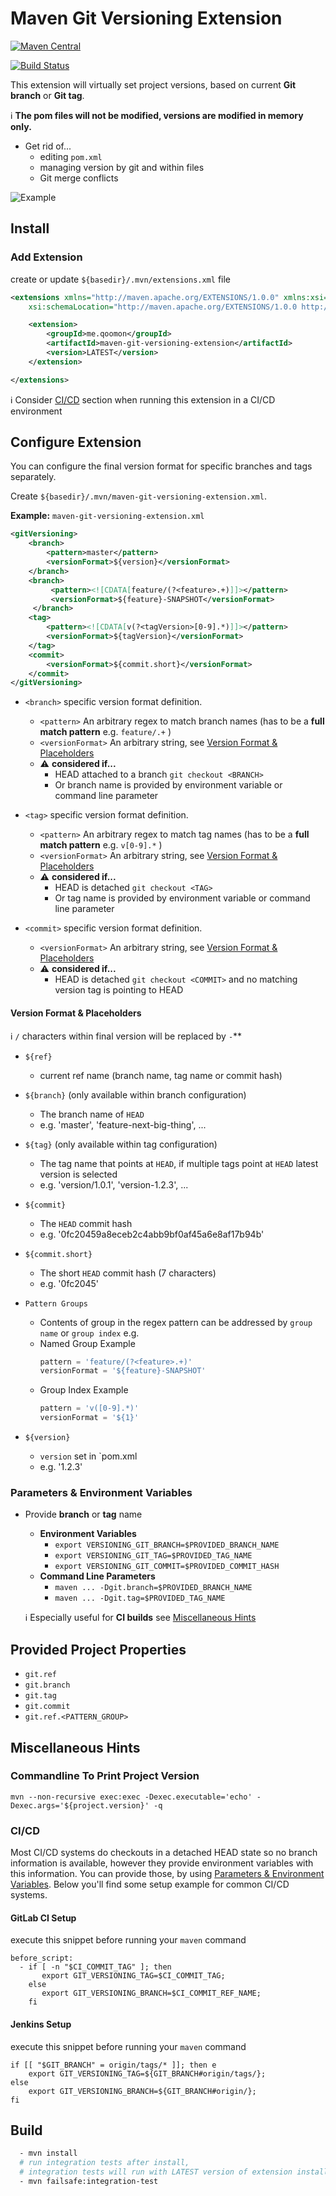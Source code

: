 # Maven Git Versioning Extension

[![Maven Central](https://img.shields.io/maven-central/v/me.qoomon/maven-git-versioning-extension.svg)](http://search.maven.org/#search%7Cga%7C1%7Cg%3A%22me.qoomon%22%20AND%20a%3A%22maven-git-versioning-extension%22)

[![Build Status](https://travis-ci.com/qoomon/maven-git-versioning-extension.svg?branch=master)](https://travis-ci.com/qoomon/maven-git-versioning-extension)

This extension will virtually set project versions, based on current **Git branch** or **Git tag**.

ℹ **The pom files will not be modified, versions are modified in memory only.**
* Get rid of...
    * editing `pom.xml`
    * managing version by git and within files
    * Git merge conflicts

![Example](doc/MavenGitVersioningExtension.png)

## Install

### Add Extension

create or update `${basedir}/.mvn/extensions.xml` file

```xml
<extensions xmlns="http://maven.apache.org/EXTENSIONS/1.0.0" xmlns:xsi="http://www.w3.org/2001/XMLSchema-instance"
    xsi:schemaLocation="http://maven.apache.org/EXTENSIONS/1.0.0 http://maven.apache.org/xsd/core-extensions-1.0.0.xsd">

    <extension>
        <groupId>me.qoomon</groupId>
        <artifactId>maven-git-versioning-extension</artifactId>
        <version>LATEST</version>
    </extension>

</extensions>
```

ℹ Consider [CI/CD](#cicd) section when running this extension in a CI/CD environment 

## Configure Extension

You can configure the final version format for specific branches and tags separately.

Create `${basedir}/.mvn/maven-git-versioning-extension.xml`.

**Example:** `maven-git-versioning-extension.xml`

```xml
<gitVersioning>
    <branch>
        <pattern>master</pattern>
        <versionFormat>${version}</versionFormat>
    </branch>
    <branch>
         <pattern><![CDATA[feature/(?<feature>.+)]]></pattern>
         <versionFormat>${feature}-SNAPSHOT</versionFormat>
     </branch>
    <tag>
        <pattern><![CDATA[v(?<tagVersion>[0-9].*)]]></pattern>
        <versionFormat>${tagVersion}</versionFormat>
    </tag>
    <commit>
        <versionFormat>${commit.short}</versionFormat>
    </commit>
</gitVersioning>
```

- `<branch>` specific version format definition.
    - `<pattern>` An arbitrary regex to match branch names (has to be a **full match pattern** e.g. `feature/.+` )
    - `<versionFormat>` An arbitrary string, see [Version Format & Placeholders](#version-format--placeholders)
    - ⚠ **considered if...**
        * HEAD attached to a branch `git checkout <BRANCH>`<br>
        * Or branch name is provided by environment variable or command line parameter

- `<tag>` specific version format definition.
    - `<pattern>` An arbitrary regex to match tag names (has to be a **full match pattern** e.g. `v[0-9].*` )
    - `<versionFormat>` An arbitrary string, see [Version Format & Placeholders](#version-format--placeholders)
    - ⚠ **considered if...**
        * HEAD is detached `git checkout <TAG>`<br>
        * Or tag name is provided by environment variable or command line parameter
  
- `<commit>` specific version format definition.
    - `<versionFormat>` An arbitrary string, see [Version Format & Placeholders](#version-format--placeholders)
    - ⚠ **considered if...**
        * HEAD is detached `git checkout <COMMIT>` and no matching version tag is pointing to HEAD<br>


#### Version Format & Placeholders

ℹ `/` characters within final version will be replaced by `-`**

- `${ref}`
    - current ref name (branch name, tag name or commit hash)

- `${branch}` (only available within branch configuration)
    - The branch name of `HEAD`
    - e.g. 'master', 'feature-next-big-thing', ...

- `${tag}` (only available within tag configuration)
    - The tag name that points at `HEAD`, if multiple tags point at `HEAD` latest version is selected
    - e.g. 'version/1.0.1', 'version-1.2.3', ...

- `${commit}`
    - The `HEAD` commit hash
    - e.g. '0fc20459a8eceb2c4abb9bf0af45a6e8af17b94b'

- `${commit.short}`
    - The short `HEAD` commit hash (7 characters)
    - e.g. '0fc2045'

- `Pattern Groups`
    - Contents of group in the regex pattern can be addressed by `group name` or `group index` e.g.
    - Named Group Example
        ```groovy
        pattern = 'feature/(?<feature>.+)'
        versionFormat = '${feature}-SNAPSHOT'    
        ```
    - Group Index Example
        ```groovy
        pattern = 'v([0-9].*)'
        versionFormat = '${1}'
        ```
        
- `${version}`
    - `version` set in `pom.xml
    - e.g. '1.2.3'
      
### Parameters & Environment Variables

- Provide **branch** or **tag** name
    - **Environment Variables**
        - `export VERSIONING_GIT_BRANCH=$PROVIDED_BRANCH_NAME`
        - `export VERSIONING_GIT_TAG=$PROVIDED_TAG_NAME`
        - `export VERSIONING_GIT_COMMIT=$PROVIDED_COMMIT_HASH`
    - **Command Line Parameters**
        - `maven ... -Dgit.branch=$PROVIDED_BRANCH_NAME`
        - `maven ... -Dgit.tag=$PROVIDED_TAG_NAME`
  
  ℹ Especially useful for **CI builds** see [Miscellaneous Hints](#miscellaneous-hints)

## Provided Project Properties

- `git.ref`
- `git.branch`
- `git.tag`
- `git.commit`
- `git.ref.<PATTERN_GROUP>`


## Miscellaneous Hints

### Commandline To Print Project Version
`mvn --non-recursive exec:exec -Dexec.executable='echo' -Dexec.args='${project.version}' -q`

### CI/CD
Most CI/CD systems do checkouts in a detached HEAD state so no branch information is available, however they provide environment variables with this information. You can provide those, by using [Parameters & Environment Variables](#parameters--environment-variables). Below you'll find some setup example for common CI/CD systems.

#### GitLab CI Setup
execute this snippet before running your `maven` command
```shell
before_script:
  - if [ -n "$CI_COMMIT_TAG" ]; then
       export GIT_VERSIONING_TAG=$CI_COMMIT_TAG;
    else
       export GIT_VERSIONING_BRANCH=$CI_COMMIT_REF_NAME;
    fi
```

#### Jenkins Setup
execute this snippet before running your `maven` command
```shell
if [[ "$GIT_BRANCH" = origin/tags/* ]]; then e
    export GIT_VERSIONING_TAG=${GIT_BRANCH#origin/tags/};
else 
    export GIT_VERSIONING_BRANCH=${GIT_BRANCH#origin/};
fi
```

## Build
```bash
  - mvn install
  # run integration tests after install, 
  # integration tests will run with LATEST version of extension installed
  - mvn failsafe:integration-test
```
